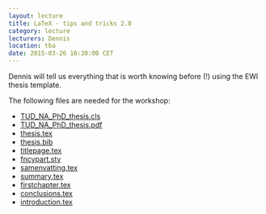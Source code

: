 ```yaml
---
layout: lecture
title: LaTeX - tips and tricks 2.0
category: lecture
lecturers: Dennis
location: tba
date: 2015-03-26 16:30:00 CET
---
```


Dennis will tell us everything that is worth knowing before (!) using the EWI thesis template.

The following files are needed for the workshop:

* [TUD_NA_PhD_thesis.cls](/presentations/thesis_template/TUD_NA_PhD_thesis.cls)
* [TUD_NA_PhD_thesis.pdf](/presentations/thesis_template/TUD_NA_PhD_thesis.pdf)
* [thesis.tex](/presentations/thesis_template/thesis.tex)
* [thesis.bib](/presentations/thesis_template/thesis.bib)
* [titlepage.tex](/presentations/thesis_template/titlepage.tex)
* [fncypart.sty](/presentations/thesis_template/fncypart.sty)
* [samenvatting.tex](/presentations/thesis_template/samenvatting.tex)
* [summary.tex](/presentations/thesis_template/summary.tex)
* [firstchapter.tex](/presentations/thesis_template/firstchapter.tex)
* [conclusions.tex](/presentations/thesis_template/conclusions.tex)
* [introduction.tex](/presentations/thesis_template/introduction.tex)
